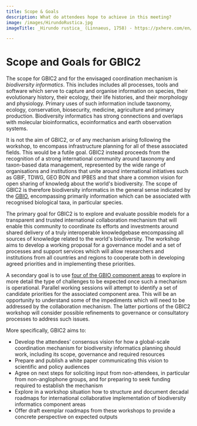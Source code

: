 ```yaml
---
title: Scope & Goals
description: What do attendees hope to achieve in this meeting?
image: /images/HirundoRustica.jpg
imageTitle: _Hirundo rustica_ (Linnaeus, 1758) - https://pxhere.com/en/photo/1063819.

---
```

# Scope and Goals for GBIC2

The scope for GBIC2 and for the envisaged coordination mechanism is _biodiversity informatics_. This includes includes all processes, tools and software which serve to capture and organise information on species, their evolutionary history, their ecology, their life histories, and their morphology and physiology. Primary uses of such information include taxonomy, ecology, conservation, biosecurity, medicine, agriculture and primary production. Biodiversity informatics has strong connections and overlaps with molecular bioinformatics, ecoinformatics and earth observation systems. 

It is not the aim of GBIC2, or of any mechanism arising following the workshop, to encompass infrastructure planning for all of these associated fields. This would be a futile goal.  GBIC2 instead proceeds from the recognition of a strong international community around taxonomy and taxon-based data management, represented by the wide range of organisations and institutions that unite around international initiatives such as GBIF, TDWG, GEO BON and IPBES and that share a common vision for open sharing of knowledg about the world's biodiversity. The scope of GBIC2 is therefore biodiversity informatics in the general sense indicated by the [GBIO](../gbio), encompassing primarily information which can be associated with recognised biological taxa, in particular species. 

The primary goal for GBIC2 is to explore and evaluate possible models for a transparent and trusted international collaboration mechanism that will enable this community to coordinate its efforts and investments around shared delivery of a truly interoperable knowledgebase encompassing all sources of knowledge related to the world's biodiversity. The workshop aims to develop a working proposal for a governance model and a set of processes and support services which will allow researchers and institutions from all countries and regions to cooperate both in developing agreed priorities and in implementing these priorities.

A secondary goal is to use [four of the GBIO component areas](../programme#areas) to explore in more detail the type of challenges to be expected once such a mechanism is operational. Parallel working sessions will attempt to identify a set of candidate priorities for the associated component area. This will be an opportunity to understand some of the impediments which will need to be addressed by the collaboration mechanism. The latter portions of the GBIC2 workshop will consider possible refinements to governance or consultatory processes to address such issues.  

More specifically, GBIC2 aims to:
+ Develop the attendees’ consensus vision for how a global-scale coordination mechanism for biodiversity informatics planning should work, including its scope, governance and required resources
+ Prepare and publish a white paper communicating this vision to scientific and policy audiences
+ Agree on next steps for soliciting input from non-attendees, in particular from non-anglophone groups, and for preparing to seek funding required to establish the mechanism
+ Explore in a workshop situation how to structure and document decadal roadmaps for international collaborative implementation of biodiversity informatics component areas
+ Offer draft exemplar roadmaps from these workshops to provide a concrete perspective on expected outputs
